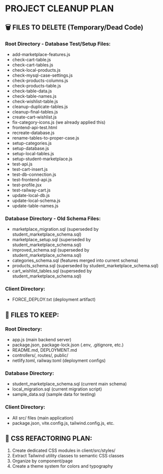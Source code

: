 # PROJECT CLEANUP PLAN

## 🗑️ FILES TO DELETE (Temporary/Dead Code)

### Root Directory - Database Test/Setup Files:
- add-marketplace-features.js
- check-cart-table.js  
- check-cart-tables.js
- check-local-products.js
- check-mysql-case-settings.js
- check-products-columns.js
- check-products-table.js
- check-table-data.js
- check-table-names.js
- check-wishlist-table.js
- cleanup-duplicate-tables.js
- cleanup-final-tables.js
- create-cart-wishlist.js
- fix-category-icons.js (we already applied this)
- frontend-api-test.html
- recreate-database.js
- rename-tables-to-proper-case.js
- setup-categories.js
- setup-database.js
- setup-local-tables.js
- setup-student-marketplace.js
- test-api.js
- test-cart-insert.js
- test-db-connection.js
- test-frontend-api.js
- test-profile.jsx
- test-railway-cart.js
- update-local-db.js
- update-local-schema.js
- update-table-names.js

### Database Directory - Old Schema Files:
- marketplace_migration.sql (superseded by student_marketplace_schema.sql)
- marketplace_setup.sql (superseded by student_marketplace_schema.sql)
- improved_schema.sql (superseded by student_marketplace_schema.sql)
- categories_schema.sql (features merged into current schema)
- products_schema.sql (superseded by student_marketplace_schema.sql)
- cart_wishlist_tables.sql (superseded by student_marketplace_schema.sql)

### Client Directory:
- FORCE_DEPLOY.txt (deployment artifact)

## 📁 FILES TO KEEP:

### Root Directory:
- app.js (main backend server)
- package.json, package-lock.json (.env, .gitignore, etc.)
- README.md, DEPLOYMENT.md
- controllers/, routes/, public/
- netlify.toml, railway.toml (deployment configs)

### Database Directory:
- student_marketplace_schema.sql (current main schema)
- local_migration.sql (current migration script)  
- sample_data.sql (sample data for testing)

### Client Directory:
- All src/ files (main application)
- package.json, vite.config.js, tailwind.config.js, etc.

## 🎨 CSS REFACTORING PLAN:

1. Create dedicated CSS modules in client/src/styles/
2. Extract Tailwind utility classes to semantic CSS classes
3. Organize by component/page
4. Create a theme system for colors and typography
